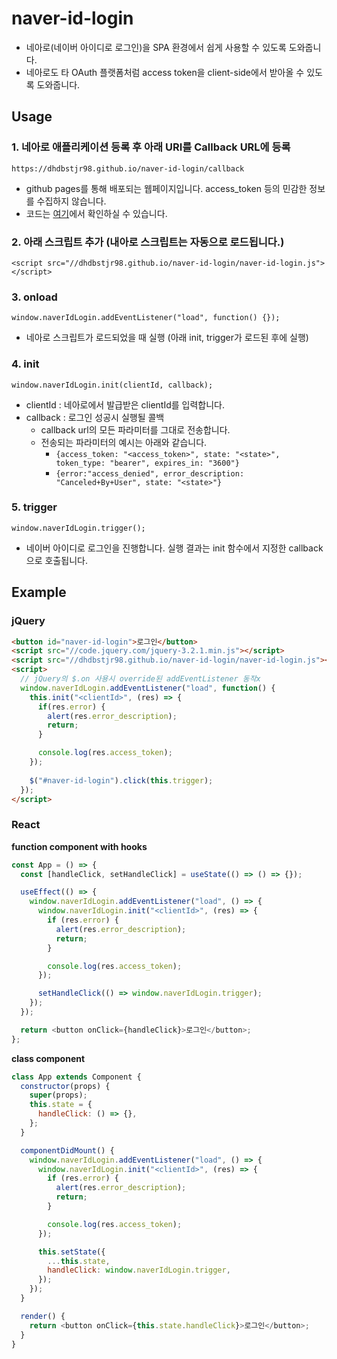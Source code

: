 # naver-id-login
- 네아로(네이버 아이디로 로그인)을 SPA 환경에서 쉽게 사용할 수 있도록 도와줍니다.
- 네아로도 타 OAuth 플랫폼처럼 access token을 client-side에서 받아올 수 있도록 도와줍니다.

## Usage
### 1. 네아로 애플리케이션 등록 후 아래 URI를 Callback URL에 등록
```
https://dhdbstjr98.github.io/naver-id-login/callback
```
- github pages를 통해 배포되는 웹페이지입니다. access_token 등의 민감한 정보를 수집하지 않습니다.
- 코드는 [여기](https://github.com/dhdbstjr98/naver-id-login/blob/master/callback.html)에서 확인하실 수 있습니다.

### 2. 아래 스크립트 추가 (내아로 스크립트는 자동으로 로드됩니다.)
```
<script src="//dhdbstjr98.github.io/naver-id-login/naver-id-login.js"></script>
```

### 3. onload
```
window.naverIdLogin.addEventListener("load", function() {});
```
- 네아로 스크립트가 로드되었을 때 실행 (아래 init, trigger가 로드된 후에 실행)

### 4. init
```
window.naverIdLogin.init(clientId, callback);
```
- clientId : 네아로에서 발급받은 clientId를 입력합니다.
- callback : 로그인 성공시 실행될 콜백
   - callback url의 모든 파라미터를 그대로 전송합니다.
   - 전송되는 파라미터의 예시는 아래와 같습니다.
      - `{access_token: "<access_token>", state: "<state>", token_type: "bearer", expires_in: "3600"}`
      - `{error:"access_denied", error_description: "Canceled+By+User", state: "<state>"}`

### 5. trigger
```
window.naverIdLogin.trigger();
```
- 네이버 아이디로 로그인을 진행합니다. 실행 결과는 init 함수에서 지정한 callback으로 호출됩니다.

## Example
### jQuery
```html
<button id="naver-id-login">로그인</button>
<script src="//code.jquery.com/jquery-3.2.1.min.js"></script>
<script src="//dhdbstjr98.github.io/naver-id-login/naver-id-login.js"></script>
<script>
  // jQuery의 $.on 사용시 override된 addEventListener 동작x
  window.naverIdLogin.addEventListener("load", function() {
    this.init("<clientId>", (res) => {
      if(res.error) {
        alert(res.error_description);
        return;
      }

      console.log(res.access_token);
    });
   
    $("#naver-id-login").click(this.trigger);
  });
</script>
```

### React
**function component with hooks**
```javascript
const App = () => {
  const [handleClick, setHandleClick] = useState(() => () => {});

  useEffect(() => {
    window.naverIdLogin.addEventListener("load", () => {
      window.naverIdLogin.init("<clientId>", (res) => {
        if (res.error) {
          alert(res.error_description);
          return;
        }

        console.log(res.access_token);
      });

      setHandleClick(() => window.naverIdLogin.trigger);
    });
  });

  return <button onClick={handleClick}>로그인</button>;
};
```

**class component**
```javascript
class App extends Component {
  constructor(props) {
    super(props);
    this.state = {
      handleClick: () => {},
    };
  }

  componentDidMount() {
    window.naverIdLogin.addEventListener("load", () => {
      window.naverIdLogin.init("<clientId>", (res) => {
        if (res.error) {
          alert(res.error_description);
          return;
        }

        console.log(res.access_token);
      });

      this.setState({
        ...this.state,
        handleClick: window.naverIdLogin.trigger,
      });
    });
  }

  render() {
    return <button onClick={this.state.handleClick}>로그인</button>;
  }
}
```
